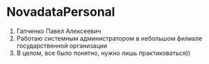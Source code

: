 # NovadataPersonal

1. Гапченко Павел Алексеевич
2. Работаю системным администратором в небольшом филиале государственной организации
3. В целом, все было понятно, нужно лишь практиковаться))
